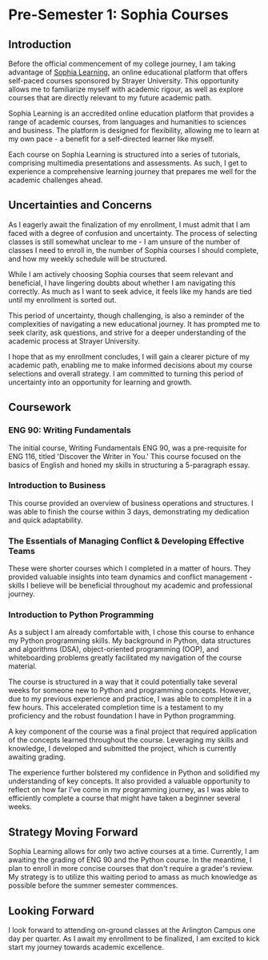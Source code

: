 # Pre-Semester 1: Sophia Courses

## Introduction

Before the official commencement of my college journey, I am taking advantage of [Sophia Learning](https://www.sophia.org/), an online educational platform that offers self-paced courses sponsored by Strayer University. This opportunity allows me to familiarize myself with academic rigour, as well as explore courses that are directly relevant to my future academic path.

Sophia Learning is an accredited online education platform that provides a range of academic courses, from languages and humanities to sciences and business. The platform is designed for flexibility, allowing me to learn at my own pace - a benefit for a self-directed learner like myself.

Each course on Sophia Learning is structured into a series of tutorials, comprising multimedia presentations and assessments. As such, I get to experience a comprehensive learning journey that prepares me well for the academic challenges ahead.

## Uncertainties and Concerns

As I eagerly await the finalization of my enrollment, I must admit that I am faced with a degree of confusion and uncertainty. The process of selecting classes is still somewhat unclear to me - I am unsure of the number of classes I need to enroll in, the number of Sophia courses I should complete, and how my weekly schedule will be structured.

While I am actively choosing Sophia courses that seem relevant and beneficial, I have lingering doubts about whether I am navigating this correctly. As much as I want to seek advice, it feels like my hands are tied until my enrollment is sorted out.

This period of uncertainty, though challenging, is also a reminder of the complexities of navigating a new educational journey. It has prompted me to seek clarity, ask questions, and strive for a deeper understanding of the academic process at Strayer University.

I hope that as my enrollment concludes, I will gain a clearer picture of my academic path, enabling me to make informed decisions about my course selections and overall strategy. I am committed to turning this period of uncertainty into an opportunity for learning and growth.


## Coursework

### ENG 90: Writing Fundamentals

The initial course, Writing Fundamentals ENG 90, was a pre-requisite for ENG 116, titled 'Discover the Writer in You.' This course focused on the basics of English and honed my skills in structuring a 5-paragraph essay.

### Introduction to Business

This course provided an overview of business operations and structures. I was able to finish the course within 3 days, demonstrating my dedication and quick adaptability.

### The Essentials of Managing Conflict & Developing Effective Teams

These were shorter courses which I completed in a matter of hours. They provided valuable insights into team dynamics and conflict management - skills I believe will be beneficial throughout my academic and professional journey.

### Introduction to Python Programming

As a subject I am already comfortable with, I chose this course to enhance my Python programming skills. My background in Python, data structures and algorithms (DSA), object-oriented programming (OOP), and whiteboarding problems greatly facilitated my navigation of the course material. 

The course is structured in a way that it could potentially take several weeks for someone new to Python and programming concepts. However, due to my previous experience and practice, I was able to complete it in a few hours. This accelerated completion time is a testament to my proficiency and the robust foundation I have in Python programming.

A key component of the course was a final project that required application of the concepts learned throughout the course. Leveraging my skills and knowledge, I developed and submitted the project, which is currently awaiting grading.

The experience further bolstered my confidence in Python and solidified my understanding of key concepts. It also provided a valuable opportunity to reflect on how far I've come in my programming journey, as I was able to efficiently complete a course that might have taken a beginner several weeks.

## Strategy Moving Forward

Sophia Learning allows for only two active courses at a time. Currently, I am awaiting the grading of ENG 90 and the Python course. In the meantime, I plan to enroll in more concise courses that don't require a grader's review. My strategy is to utilize this waiting period to amass as much knowledge as possible before the summer semester commences.

## Looking Forward

I look forward to attending on-ground classes at the Arlington Campus one day per quarter. As I await my enrollment to be finalized, I am excited to kick start my journey towards academic excellence.

